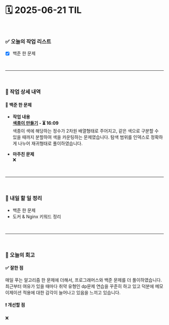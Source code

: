 # 🗓️ 2025-06-21 TIL

<br>

### ✅ 오늘의 작업 리스트  
- [x] 백준 한 문제

<br>

---

<br>

### 📌 작업 상세 내역  

#### 🔹 백준 한 문제
- **작업 내용**<br>
**[색종이 만들기](https://www.acmicpc.net/problem/2630) - ⏳ 16:09**<br>
색종이 색에 해당하는 정수가 2차원 배열형태로 주어지고, 같은 색으로 구분할 수 있을 때까지 분할하여 색을 카운팅하는 문제였습니다. 탐색 범위를 인덱스로 정확하게 나누어 재귀형태로 풀이하였습니다.

- **마주친 문제**<br>
❌

<br>


---

<br>

### 🚀 내일 할 일 정리  

- 백준 한 문제
- 도커 & Nginx 키워드 정리

<br>

---

<br>

### 🧐 오늘의 회고  

#### ✅ 잘한 점
매일 푸는 알고리즘 한 문제에 더해서, 프로그래머스와 백준 문제를 더 풀이하였습니다. 최근부터 여유가 있을 때마다 취약 유형인 dp문제 연습을 꾸준히 하고 있고 덕분에 메모이제이션 적용에 대한 감각이 늘어나고 있음을 느끼고 있습니다.

#### ❗ 개선할 점
❌



<br><br><br>